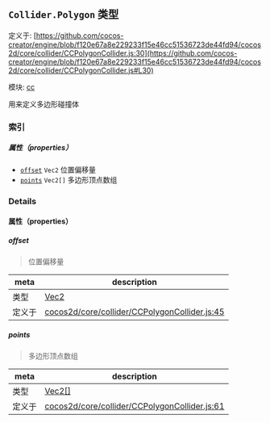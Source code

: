 ## `Collider.Polygon` 类型


定义于: [https://github.com/cocos-creator/engine/blob/f120e67a8e229233f15e46cc51536723de44fd94/cocos2d/core/collider/CCPolygonCollider.js:30](https://github.com/cocos-creator/engine/blob/f120e67a8e229233f15e46cc51536723de44fd94/cocos2d/core/collider/CCPolygonCollider.js#L30)

模块: [cc](../modules/cc.md)


用来定义多边形碰撞体



### 索引

##### 属性（properties）

  - [`offset`](#offset) `Vec2` 位置偏移量
  - [`points`](#points) `Vec2[]` 多边形顶点数组





### Details


#### 属性（properties）


##### offset

> 位置偏移量

| meta | description |
|------|-------------|
| 类型 | <a href="../classes/Vec2.html" class="crosslink">Vec2</a> |
| 定义于 | [cocos2d/core/collider/CCPolygonCollider.js:45](https://github.com/cocos-creator/engine/blob/f120e67a8e229233f15e46cc51536723de44fd94/cocos2d/core/collider/CCPolygonCollider.js#L45) |



##### points

> 多边形顶点数组

| meta | description |
|------|-------------|
| 类型 | <a href="../classes/Vec2.html" class="crosslink">Vec2[]</a> |
| 定义于 | [cocos2d/core/collider/CCPolygonCollider.js:61](https://github.com/cocos-creator/engine/blob/f120e67a8e229233f15e46cc51536723de44fd94/cocos2d/core/collider/CCPolygonCollider.js#L61) |






